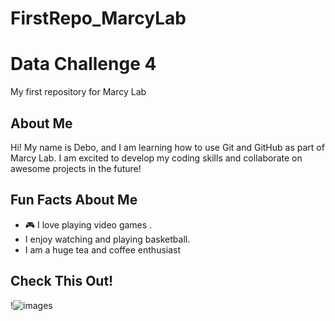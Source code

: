 # FirstRepo_MarcyLab

# Data Challenge 4
My first repository for Marcy Lab
## About Me
Hi! My name is Debo, and I am learning how to use
Git and GitHub as part of Marcy Lab. I am excited to
develop my coding skills and collaborate on awesome
projects in the future!
## Fun Facts About Me
- 🎮 I love playing video games .
- I enjoy watching and playing basketball.
- I am a huge tea and coffee enthusiast
  
## Check This Out!
!![images](https://github.com/user-attachments/assets/d3c3ea02-87b2-4806-8a46-ef640fbdc748)
